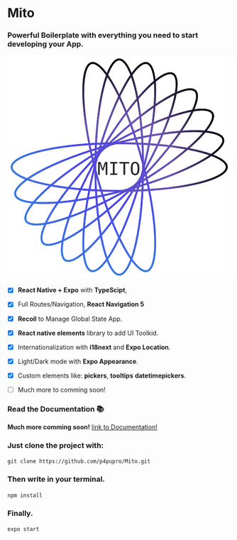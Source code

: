 # Mito
### Powerful Boilerplate with everything you need to start developing your App.

![Image of Mito](https://github.com/p4pupro/Mito/blob/master/assets/images/logo/mito-logo-light.png)

- [x] **React Native + Expo** with **TypeScipt**, 
- [x] Full Routes/Navigation, **React Navigation 5**
- [x] **Recoil** to Manage Global State App.
- [x] **React native elements** library to add UI Toolkid.
- [x] Internationalization with **i18next** and **Expo Location**.
- [x] Light/Dark mode with **Expo Appearance**.
- [x] Custom elements like: **pickers**, **tooltips** **datetimepickers**.
- [ ] Much more to comming soon!


### Read the Documentation 📚
**Much more comming soon!**
[link to Documentation!](https://github.com/p4pupro/Mito/blob/master/document.md)

### Just clone the project with:
` git clone https://github.com/p4pupro/Mito.git `
### Then write in your terminal.
` npm install `
### Finally.
` expo start `

